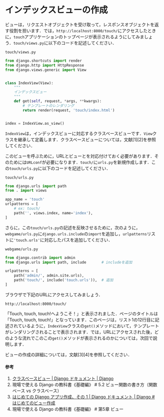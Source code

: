 # インデックスビューの作成

ビューは，リクエストオブジェクトを受け取って，レスポンスオブジェクトを返す役割を担います．では，`http://localhost:8000/touch/`にアクセスしたときに，`touch`アプリケーションのトップページが表示されるようにしてみましょう．`touch/views.py`に以下のコードを記述してください．

`touch/views.py`
```python
from django.shortcuts import render
from django.http import HttpResponse
from django.views.generic import View


class IndexView(View):
    """
    インデックスビュー
    """
    def get(self, request, *args, **kwargs):
        # テンプレートのレンダリング
        return render(request, 'touch/index.html')


index = IndexView.as_view()
```

`IndexView`は，インデックスビューに対応するクラスベースビューです．`View`クラスを継承して定義します．クラスベースビューについては，文献[1][2]を参照してください．

このビューを呼ぶために，URLとビューとを対応付けておく必要があります．そのためには`URLconf`が必要になります．`touch/`に`urls.py`を新規作成します．この`touch/urls.py`に以下のコードを記述してください．

`touch/urls.py`
```python
from django.urls import path
from . import views

app_name = 'touch'
urlpatterns = [
    # ex: touch/
    path('', views.index, name='index'),
]
```

さらに，この`touch/urls.py`の記述を反映させるために，次のように，`webgame/urls.py`に`django.urls.include`の`import`を追加し，`urlpatterns`リストに`'touch.urls'`に対応したパスを追加してください．

`webgame/urls.py`
```python
from django.contrib import admin
from django.urls import path, include       # includeを追加

urlpatterns = [
    path('admin/', admin.site.urls),
    path('touch/', include('touch.urls')),  # 追加
]
```

ブラウザで下記のURLにアクセスしてみましょう．

`http://localhost:8000/touch/`

「Touch, touch, touch!へようこそ！」と表示されました．ページのタイトルは「Touch, touch, touch!」となっています．このページは，リスト1の12行目に記述されているように，`IndexView`クラスの`get()`メソッドにおいて，テンプレートがレンダリングされることで表示されます．では，URLにアクセスされた後，どのような流れでこのこの`get()`メソッドが表示されるのかについては，次回で説明します．

ビューの作成の詳細については，文献[3][4]を参照してください．

#### 参考
1. [クラスベースビュー | Django ドキュメント | Django](https://docs.djangoproject.com/ja/3.2/topics/class-based-views/)
1. 現場で使える Django の教科書《基礎編》 # 5.2 ビュー関数の書き方（関数ベース vs クラスベース）
1. [はじめての Django アプリ作成、その 1 | Django ドキュメント | Django # はじめてのビュー作成](https://docs.djangoproject.com/ja/3.2/intro/tutorial01/#write-your-first-view)
1. 現場で使える Django の教科書《基礎編》 # 第5章 ビュー
